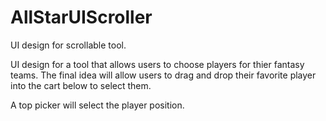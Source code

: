 # AllStarUIScroller
UI design for scrollable tool.

UI design for a tool that allows users to choose players for thier fantasy teams. 
The final idea will allow users to drag and drop their favorite player into the cart below to select them. 

A top picker will select the player position. 
